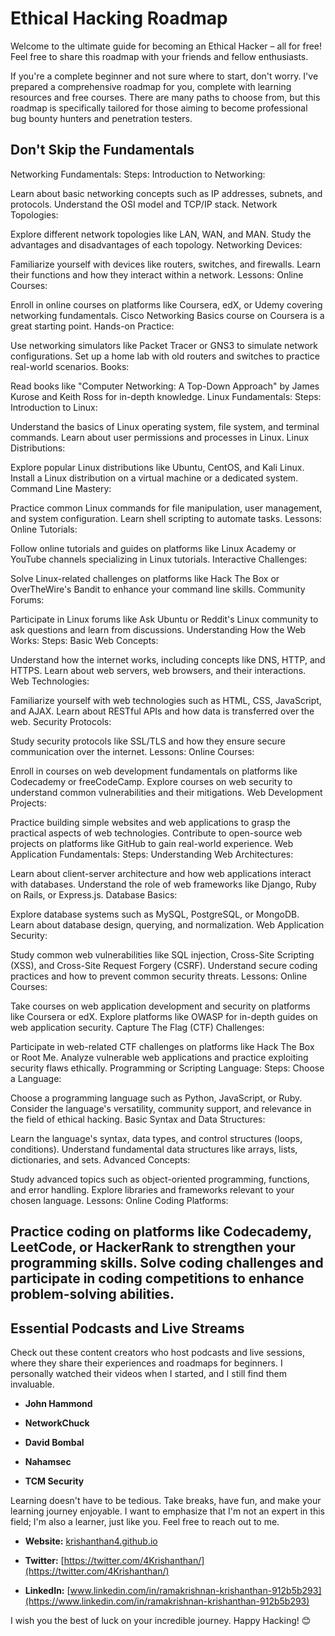 # Ethical Hacking Roadmap

Welcome to the ultimate guide for becoming an Ethical Hacker – all for free! Feel free to share this roadmap with your friends and fellow enthusiasts.

If you're a complete beginner and not sure where to start, don't worry. I've prepared a comprehensive roadmap for you, complete with learning resources and free courses. There are many paths to choose from, but this roadmap is specifically tailored for those aiming to become professional bug bounty hunters and penetration testers.

## Don't Skip the Fundamentals

Networking Fundamentals:
Steps:
Introduction to Networking:

Learn about basic networking concepts such as IP addresses, subnets, and protocols.
Understand the OSI model and TCP/IP stack.
Network Topologies:

Explore different network topologies like LAN, WAN, and MAN.
Study the advantages and disadvantages of each topology.
Networking Devices:

Familiarize yourself with devices like routers, switches, and firewalls.
Learn their functions and how they interact within a network.
Lessons:
Online Courses:

Enroll in online courses on platforms like Coursera, edX, or Udemy covering networking fundamentals.
Cisco Networking Basics course on Coursera is a great starting point.
Hands-on Practice:

Use networking simulators like Packet Tracer or GNS3 to simulate network configurations.
Set up a home lab with old routers and switches to practice real-world scenarios.
Books:

Read books like "Computer Networking: A Top-Down Approach" by James Kurose and Keith Ross for in-depth knowledge.
Linux Fundamentals:
Steps:
Introduction to Linux:

Understand the basics of Linux operating system, file system, and terminal commands.
Learn about user permissions and processes in Linux.
Linux Distributions:

Explore popular Linux distributions like Ubuntu, CentOS, and Kali Linux.
Install a Linux distribution on a virtual machine or a dedicated system.
Command Line Mastery:

Practice common Linux commands for file manipulation, user management, and system configuration.
Learn shell scripting to automate tasks.
Lessons:
Online Tutorials:

Follow online tutorials and guides on platforms like Linux Academy or YouTube channels specializing in Linux tutorials.
Interactive Challenges:

Solve Linux-related challenges on platforms like Hack The Box or OverTheWire's Bandit to enhance your command line skills.
Community Forums:

Participate in Linux forums like Ask Ubuntu or Reddit's Linux community to ask questions and learn from discussions.
Understanding How the Web Works:
Steps:
Basic Web Concepts:

Understand how the internet works, including concepts like DNS, HTTP, and HTTPS.
Learn about web servers, web browsers, and their interactions.
Web Technologies:

Familiarize yourself with web technologies such as HTML, CSS, JavaScript, and AJAX.
Learn about RESTful APIs and how data is transferred over the web.
Security Protocols:

Study security protocols like SSL/TLS and how they ensure secure communication over the internet.
Lessons:
Online Courses:

Enroll in courses on web development fundamentals on platforms like Codecademy or freeCodeCamp.
Explore courses on web security to understand common vulnerabilities and their mitigations.
Web Development Projects:

Practice building simple websites and web applications to grasp the practical aspects of web technologies.
Contribute to open-source web projects on platforms like GitHub to gain real-world experience.
Web Application Fundamentals:
Steps:
Understanding Web Architectures:

Learn about client-server architecture and how web applications interact with databases.
Understand the role of web frameworks like Django, Ruby on Rails, or Express.js.
Database Basics:

Explore database systems such as MySQL, PostgreSQL, or MongoDB.
Learn about database design, querying, and normalization.
Web Application Security:

Study common web vulnerabilities like SQL injection, Cross-Site Scripting (XSS), and Cross-Site Request Forgery (CSRF).
Understand secure coding practices and how to prevent common security threats.
Lessons:
Online Courses:

Take courses on web application development and security on platforms like Coursera or edX.
Explore platforms like OWASP for in-depth guides on web application security.
Capture The Flag (CTF) Challenges:

Participate in web-related CTF challenges on platforms like Hack The Box or Root Me.
Analyze vulnerable web applications and practice exploiting security flaws ethically.
Programming or Scripting Language:
Steps:
Choose a Language:

Choose a programming language such as Python, JavaScript, or Ruby.
Consider the language's versatility, community support, and relevance in the field of ethical hacking.
Basic Syntax and Data Structures:

Learn the language's syntax, data types, and control structures (loops, conditions).
Understand fundamental data structures like arrays, lists, dictionaries, and sets.
Advanced Concepts:

Study advanced topics such as object-oriented programming, functions, and error handling.
Explore libraries and frameworks relevant to your chosen language.
Lessons:
Online Coding Platforms:

Practice coding on platforms like Codecademy, LeetCode, or HackerRank to strengthen your programming skills.
Solve coding challenges and participate in coding competitions to enhance problem-solving abilities.
---

## Essential Podcasts and Live Streams

Check out these content creators who host podcasts and live sessions, where they share their experiences and roadmaps for beginners. I personally watched their videos when I started, and I still find them invaluable.

- **John Hammond**
  
- **NetworkChuck**
  
- **David Bombal**
  
- **Nahamsec**
  
- **TCM Security**

Learning doesn't have to be tedious. Take breaks, have fun, and make your learning journey enjoyable. I want to emphasize that I'm not an expert in this field; I'm also a learner, just like you. Feel free to reach out to me.

- **Website:** [krishanthan4.github.io](https://krishanthan4.github.io)
  
- **Twitter:** [https://twitter.com/4Krishanthan/](https://twitter.com/4Krishanthan/)
  
- **LinkedIn:** [www.linkedin.com/in/ramakrishnan-krishanthan-912b5b293](https://www.linkedin.com/in/ramakrishnan-krishanthan-912b5b293)

I wish you the best of luck on your incredible journey. Happy Hacking! 😊
